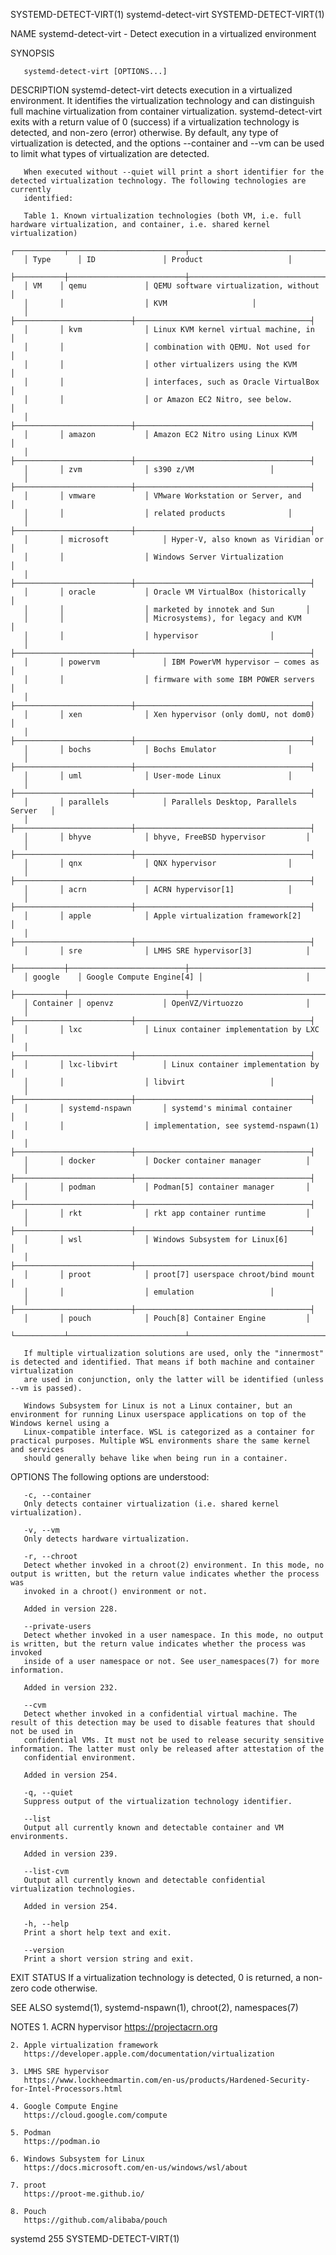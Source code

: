 SYSTEMD-DETECT-VIRT(1)						      systemd-detect-virt						SYSTEMD-DETECT-VIRT(1)

NAME
       systemd-detect-virt - Detect execution in a virtualized environment

SYNOPSIS

       systemd-detect-virt [OPTIONS...]

DESCRIPTION
       systemd-detect-virt detects execution in a virtualized environment. It identifies the virtualization technology and can distinguish full machine
       virtualization from container virtualization.  systemd-detect-virt exits with a return value of 0 (success) if a virtualization technology is detected,
       and non-zero (error) otherwise. By default, any type of virtualization is detected, and the options --container and --vm can be used to limit what
       types of virtualization are detected.

       When executed without --quiet will print a short identifier for the detected virtualization technology. The following technologies are currently
       identified:

       Table 1. Known virtualization technologies (both VM, i.e. full hardware virtualization, and container, i.e. shared kernel virtualization)
       ┌───────────┬──────────────────────────┬───────────────────────────────────────┐
       │ Type	   │ ID			      │ Product				      │
       ├───────────┼──────────────────────────┼───────────────────────────────────────┤
       │ VM	   │ qemu		      │ QEMU software virtualization, without │
       │	   │			      │ KVM				      │
       │	   ├──────────────────────────┼───────────────────────────────────────┤
       │	   │ kvm		      │ Linux KVM kernel virtual machine, in  │
       │	   │			      │ combination with QEMU. Not used for   │
       │	   │			      │ other virtualizers using the KVM      │
       │	   │			      │ interfaces, such as Oracle VirtualBox │
       │	   │			      │ or Amazon EC2 Nitro, see below.	      │
       │	   ├──────────────────────────┼───────────────────────────────────────┤
       │	   │ amazon		      │ Amazon EC2 Nitro using Linux KVM      │
       │	   ├──────────────────────────┼───────────────────────────────────────┤
       │	   │ zvm		      │ s390 z/VM			      │
       │	   ├──────────────────────────┼───────────────────────────────────────┤
       │	   │ vmware		      │ VMware Workstation or Server, and     │
       │	   │			      │ related products		      │
       │	   ├──────────────────────────┼───────────────────────────────────────┤
       │	   │ microsoft		      │ Hyper-V, also known as Viridian or    │
       │	   │			      │ Windows Server Virtualization	      │
       │	   ├──────────────────────────┼───────────────────────────────────────┤
       │	   │ oracle		      │ Oracle VM VirtualBox (historically    │
       │	   │			      │ marketed by innotek and Sun	      │
       │	   │			      │ Microsystems), for legacy and KVM     │
       │	   │			      │ hypervisor			      │
       │	   ├──────────────────────────┼───────────────────────────────────────┤
       │	   │ powervm		      │ IBM PowerVM hypervisor — comes as     │
       │	   │			      │ firmware with some IBM POWER servers  │
       │	   ├──────────────────────────┼───────────────────────────────────────┤
       │	   │ xen		      │ Xen hypervisor (only domU, not dom0)  │
       │	   ├──────────────────────────┼───────────────────────────────────────┤
       │	   │ bochs		      │ Bochs Emulator			      │
       │	   ├──────────────────────────┼───────────────────────────────────────┤
       │	   │ uml		      │ User-mode Linux			      │
       │	   ├──────────────────────────┼───────────────────────────────────────┤
       │	   │ parallels		      │ Parallels Desktop, Parallels Server   │
       │	   ├──────────────────────────┼───────────────────────────────────────┤
       │	   │ bhyve		      │ bhyve, FreeBSD hypervisor	      │
       │	   ├──────────────────────────┼───────────────────────────────────────┤
       │	   │ qnx		      │ QNX hypervisor			      │
       │	   ├──────────────────────────┼───────────────────────────────────────┤
       │	   │ acrn		      │ ACRN hypervisor[1]		      │
       │	   ├──────────────────────────┼───────────────────────────────────────┤
       │	   │ apple		      │ Apple virtualization framework[2]     │
       │	   ├──────────────────────────┼───────────────────────────────────────┤
       │	   │ sre		      │ LMHS SRE hypervisor[3]		      │
       ├───────────┼──────────────────────────┼───────────────────────────────────────┤
       │ google	   │ Google Compute Engine[4] │					      │
       ├───────────┼──────────────────────────┼───────────────────────────────────────┤
       │ Container │ openvz		      │ OpenVZ/Virtuozzo		      │
       │	   ├──────────────────────────┼───────────────────────────────────────┤
       │	   │ lxc		      │ Linux container implementation by LXC │
       │	   ├──────────────────────────┼───────────────────────────────────────┤
       │	   │ lxc-libvirt	      │ Linux container implementation by     │
       │	   │			      │ libvirt				      │
       │	   ├──────────────────────────┼───────────────────────────────────────┤
       │	   │ systemd-nspawn	      │ systemd's minimal container	      │
       │	   │			      │ implementation, see systemd-nspawn(1) │
       │	   ├──────────────────────────┼───────────────────────────────────────┤
       │	   │ docker		      │ Docker container manager	      │
       │	   ├──────────────────────────┼───────────────────────────────────────┤
       │	   │ podman		      │ Podman[5] container manager	      │
       │	   ├──────────────────────────┼───────────────────────────────────────┤
       │	   │ rkt		      │ rkt app container runtime	      │
       │	   ├──────────────────────────┼───────────────────────────────────────┤
       │	   │ wsl		      │ Windows Subsystem for Linux[6]	      │
       │	   ├──────────────────────────┼───────────────────────────────────────┤
       │	   │ proot		      │ proot[7] userspace chroot/bind mount  │
       │	   │			      │ emulation			      │
       │	   ├──────────────────────────┼───────────────────────────────────────┤
       │	   │ pouch		      │ Pouch[8] Container Engine	      │
       └───────────┴──────────────────────────┴───────────────────────────────────────┘

       If multiple virtualization solutions are used, only the "innermost" is detected and identified. That means if both machine and container virtualization
       are used in conjunction, only the latter will be identified (unless --vm is passed).

       Windows Subsystem for Linux is not a Linux container, but an environment for running Linux userspace applications on top of the Windows kernel using a
       Linux-compatible interface. WSL is categorized as a container for practical purposes. Multiple WSL environments share the same kernel and services
       should generally behave like when being run in a container.

OPTIONS
       The following options are understood:

       -c, --container
	   Only detects container virtualization (i.e. shared kernel virtualization).

       -v, --vm
	   Only detects hardware virtualization.

       -r, --chroot
	   Detect whether invoked in a chroot(2) environment. In this mode, no output is written, but the return value indicates whether the process was
	   invoked in a chroot() environment or not.

	   Added in version 228.

       --private-users
	   Detect whether invoked in a user namespace. In this mode, no output is written, but the return value indicates whether the process was invoked
	   inside of a user namespace or not. See user_namespaces(7) for more information.

	   Added in version 232.

       --cvm
	   Detect whether invoked in a confidential virtual machine. The result of this detection may be used to disable features that should not be used in
	   confidential VMs. It must not be used to release security sensitive information. The latter must only be released after attestation of the
	   confidential environment.

	   Added in version 254.

       -q, --quiet
	   Suppress output of the virtualization technology identifier.

       --list
	   Output all currently known and detectable container and VM environments.

	   Added in version 239.

       --list-cvm
	   Output all currently known and detectable confidential virtualization technologies.

	   Added in version 254.

       -h, --help
	   Print a short help text and exit.

       --version
	   Print a short version string and exit.

EXIT STATUS
       If a virtualization technology is detected, 0 is returned, a non-zero code otherwise.

SEE ALSO
       systemd(1), systemd-nspawn(1), chroot(2), namespaces(7)

NOTES
	1. ACRN hypervisor
	   https://projectacrn.org

	2. Apple virtualization framework
	   https://developer.apple.com/documentation/virtualization

	3. LMHS SRE hypervisor
	   https://www.lockheedmartin.com/en-us/products/Hardened-Security-for-Intel-Processors.html

	4. Google Compute Engine
	   https://cloud.google.com/compute

	5. Podman
	   https://podman.io

	6. Windows Subsystem for Linux
	   https://docs.microsoft.com/en-us/windows/wsl/about

	7. proot
	   https://proot-me.github.io/

	8. Pouch
	   https://github.com/alibaba/pouch

systemd 255																SYSTEMD-DETECT-VIRT(1)
